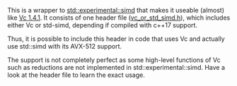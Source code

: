 This is a wrapper to [std::experimental::simd](https://github.com/VcDevel/std-simd) that makes it useable (almost) like [Vc 1.4.1](https://github.com/VcDevel/Vc).
It consists of one header file ([vc_or_std_simd.h](https://github.com/maierbn/std_simd_vc_wrapper/blob/main/vc_or_std_simd.h)), which includes either Vc or std-simd, depending if compiled with c++17 support.

Thus, it is possible to include this header in code that uses Vc and actually use std::simd with its AVX-512 support.

The support is not completely perfect as some high-level functions of Vc such as reductions are not implemented in std::experimental::simd. Have a look at the header file to learn the exact usage.
